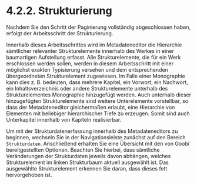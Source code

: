 # 4.2.2. Strukturierung

Nachdem Sie den Schritt der Paginierung vollständig abgeschlossen haben, erfolgt der Arbeitsschritt der Strukturierung.

Innerhalb dieses Arbeitsschrittes wird im Metadateneditor die Hierarchie sämtlicher relevanter Strukturelemente innerhalb des Werkes in einer baumartigen Aufstellung erfasst. Alle Strukturelemente, die für ein Werk erschlossen werden sollen, werden in diesem Arbeitsschritt mit einer möglichst exakten Typisierung versehen und dem entsprechenden übergeordneten Strukturelement zugewiesen. Im Falle einer Monographie kann dies z. B. bedeuten, dass mehrere Kapitel, ein Vorwort, ein Nachwort, ein Inhaltsverzeichnis oder andere Strukturelemente unterhalb des Strukturelementes Monographie hinzugefügt werden. Auch unterhalb dieser hinzugefügten Strukturelemente sind weitere Unterelemente vorstellbar, so dass der Metadateneditor gleichermaßen erlaubt, eine Hierarchie von Elementen mit beliebiger hierarchischer Tiefe zu erzeugen. Somit sind auch Unterkapitel innerhalb von Kapiteln realisierbar.

Um mit der Strukturdatenerfassung innerhalb des Metadateneditors zu beginnen, wechseln Sie in der Navigationsleiste zunächst auf den Bereich `Strukturdaten`. Anschließend erhalten Sie eine Übersicht mit den von Goobi bereitgestellten Optionen. Beachten Sie hierbei, dass sämtliche Veränderungen der Strukturdaten jeweils davon abhängen, welches Strukturelement im linken Strukturbaum aktuell ausgewählt ist. Das ausgewählte Strukturelement erkennen Sie daran, dass dieses fett hervorgehoben ist. 


